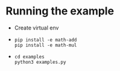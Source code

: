 # Running the example

- Create virtual env
-
  ```
  pip install -e math-add 
  pip install -e math-mul
  ```
-
  ```
  cd examples 
  python3 examples.py
  ```
